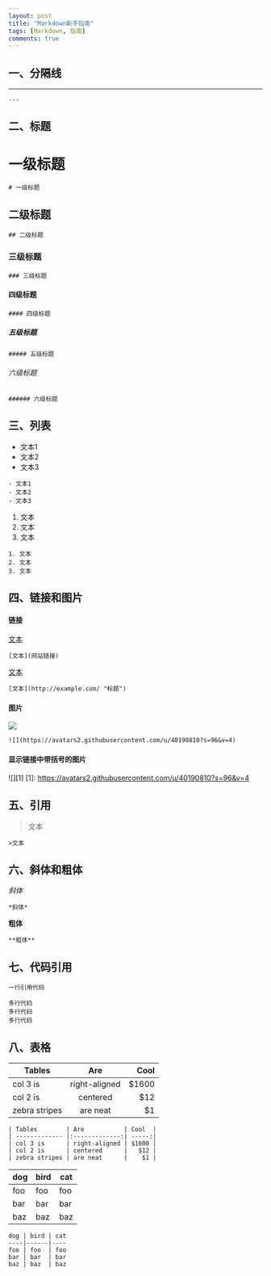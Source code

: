 ```yaml
---
layout: post
title: "Markdown新手指南"
tags: [Markdown, 指南]
comments: true
---
```

   
   
## 一、分隔线
   
   
---
`---`
   
   
## 二、标题
   
   
# 一级标题
`# 一级标题`
## 二级标题
`## 二级标题`
### 三级标题
`### 三级标题`
#### 四级标题
`#### 四级标题`
##### 五级标题
`##### 五级标题`
###### 六级标题
`###### 六级标题`
   
   
## 三、列表
   
   
- 文本1
- 文本2
- 文本3
```
- 文本1
- 文本2
- 文本3
```
1. 文本
2. 文本
3. 文本
```
1. 文本
2. 文本
3. 文本
```
   
   
## 四、链接和图片
   
   
#### 链接
[文本](网站链接)
   
`[文本](网站链接)`
   
[文本](http://example.com/ "标题")
   
`[文本](http://example.com/ "标题")`
   
#### 图片
![](https://avatars2.githubusercontent.com/u/40190810?s=96&v=4)
   
`![](https://avatars2.githubusercontent.com/u/40190810?s=96&v=4)`
   
#### 显示链接中带括号的图片
![][1]
[1]: https://avatars2.githubusercontent.com/u/40190810?s=96&v=4
   
   
## 五、引用
   
   
>文本
   
`>文本`
   
   
## 六、斜体和粗体
   
   
*斜体*
   
`*斜体*`
   
**粗体**
   
`**粗体**`
   
   
## 七、代码引用
   
   
`一行引用代码`
   
```
多行代码
多行代码
多行代码
```
   
   
## 八、表格
   
   
| Tables        | Are           | Cool  |
| ------------- |:-------------:| -----:|
| col 3 is      | right-aligned | $1600 |
| col 2 is      | centered      |   $12 |
| zebra stripes | are neat      |    $1 |
   
```
| Tables        | Are           | Cool  |
| ------------- |:-------------:| -----:|
| col 3 is      | right-aligned | $1600 |
| col 2 is      | centered      |   $12 |
| zebra stripes | are neat      |    $1 |
```
   
dog | bird | cat
----|------|----
foo | foo  | foo
bar | bar  | bar
baz | baz  | baz
   
```
dog | bird | cat
----|------|----
foo | foo  | foo
bar | bar  | bar
baz | baz  | baz
```
   
   
